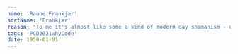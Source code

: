 ```yaml
---
name: 'Raune Frankjær'
sortName: 'Frankjær'
reason: "To me it's almost like some a kind of modern day shamanism - using sensing technology in conjunction with visual or auditory interpretations, instead of magic potions and bones - to reveal the forgotten yet amazingly vibrant and intertwined multispecies world that we live in and are part of"
tags: 'PCD2021whyCode'
date: 1950-01-01
---
```

